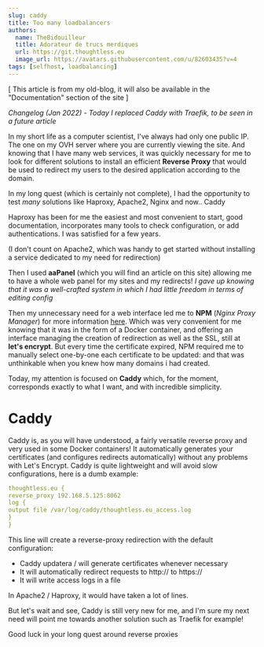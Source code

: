 ```yaml
---
slug: caddy
title: Too many loadbalancers
authors:
  name: TheBidouilleur
  title: Adorateur de trucs merdiques
  url: https://git.thoughtless.eu
  image_url: https://avatars.githubusercontent.com/u/82603435?v=4
tags: [selfhost, loadbalancing]
---
```

[ This article is from my old-blog, it will also be available in the "Documentation" section of the site ]

*Changelog (Jan 2022) - Today I replaced Caddy with Traefik, to be seen in a future article*

In my short life as a computer scientist, I've always had only one public IP. The one on my OVH server where you are currently viewing the site. And knowing that I have many web services, it was quickly necessary for me to look for different solutions to install an efficient **Reverse Proxy** that would be used to redirect my users to the desired application according to the domain.

In my long quest (which is certainly not complete), I had the opportunity to test *many* solutions like Haproxy, Apache2, Nginx and now.. Caddy

Haproxy has been for me the easiest and most convenient to start, good documentation, incorporates many tools to check configuration, or add authentications. I was satisfied for a few years.

(I don't count on Apache2, which was handy to get started without installing a service dedicated to my need for redirection)

Then I used **aaPanel** (which you will find an article on this site) allowing me to have a whole web panel for my sites and my redirects! *I gave up knowing that it was a well-crafted system in which I had little freedom in terms of editing config*

Then my unnecessary need for a web interface led me to **NPM** (*Nginx Proxy Manager*) for more information [here](https://nginxproxymanager.com/). Which was very convenient for me knowing that it was in the form of a Docker container, and offering an interface managing the creation of redirection as well as the SSL, still at **let's encrypt**.
But every time the certificate expired, NPM required me to manually select one-by-one each certificate to be updated: and that was unthinkable when you knew how many domains i had created.


Today, my attention is focused on **Caddy** which, for the moment, corresponds exactly to what I want, and with incredible simplicity.

# Caddy

Caddy is, as you will have understood, a fairly versatile reverse proxy and very used in some Docker containers! It automatically generates your certificates (and configures redirects automatically) without any problems with Let's Encrypt. Caddy is quite lightweight and will avoid slow configurations, here is a dumb example:


```yml
thoughtless.eu {
reverse_proxy 192.168.5.125:8062
log {
output file /var/log/caddy/thoughtless.eu_access.log
}
}
```

This line will create a reverse-proxy redirection with the default configuration:

- Caddy updatera / will generate certificates whenever necessary
- It will automatically redirect requests to http:// to https://
- It will write access logs in a file

In Apache2 / Haproxy, it would have taken a lot of lines.


But let's wait and see, Caddy is still very new for me, and I'm sure my next need will point me towards another solution such as Traefik for example!

Good luck in your long quest around reverse proxies

